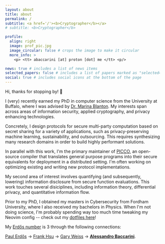 ```yaml
---
layout: about
title: about
permalink: /
subtitle: <a href='/'><b>Cryptographer</b></a> 
# subtitle: <b>Cryptographer</b>

profile:
  align: right
  image: prof_pic.jpg
  image_circular: false # crops the image to make it circular
  more_info: >
    <p> <tt> abaccarini [at] proton [dot] me </tt> <p/>

news: true # includes a list of news items
selected_papers: false # includes a list of papers marked as "selected={true}"
social: true # includes social icons at the bottom of the page
---
```


Hi, thanks for stopping by! 👋

I (very) recently earned my PhD in computer science from the University at Buffalo, where I was advised by [Dr. Marina Blanton](https://www.acsu.buffalo.edu/~mblanton/). My interests span across areas of information security, applied cryptography, and privacy enhancing technologies.

Concretely, I design protocols for secure multi-party computation based on secret sharing for a variety of applications, such as privacy-preserving machine learning, sustainability, and outsourcing. This requires synthesizing many research domains in order to build highly performant solutions.

In parallel with this work, I'm the primary maintainer of [PICCO](https://github.com/applied-crypto-lab/picco/), an open-source compiler that translates general purpose programs into their secure equivalents for deployment in a distributed setting. I'm often working on optimizing existing and writing new protocol implementations.

My second area of interest involves quantifying (and subsequently, lowering) information disclosure from secure function evaluations.
This work touches several disiciplines, including information theory, differential privacy, and quantitative information flow.

Prior to my PhD, I obtained my masters in Cybersecurity from Fordham University, where I also received my bachelors in Physics. When I'm not doing science, I'm probably spending way too much time tweaking my Neovim config -- check out my [dotfiles here](https://github.com/abaccarini/dotfiles)!

My [Erdős number](https://sites.google.com/oakland.edu/grossman/home/the-erdoes-number-project) is 3 through the following connections: 
<!-- - P. Erdős and D. F. Hsu. Distributed loop networks with minimum transmission delay. *Theoretical Computer Science*, 100(1):223-241, 1992. -->
<!-- - Y. Tian, G. Weiss, D. F. Hsu, and Q. Ma. A combinatorial fusion method for feature construction. In *International Conference on Data Mining (IDCM)*, pages 260-266, 2009. -->
<!-- - A. Alhayajneh, A. Baccarini, G. Weiss, T. Hayajneh, A. Farajidavar. Biometric Authentication and Verification for Medical Cyber Physical Systems. *Electronics*, 7(12):436, 2018. -->
[Paul Erdős](https://en.wikipedia.org/wiki/Paul_Erd%C5%91s) &rarr; [Frank Hsu](https://www.fordham.edu/academics/departments/computer-and-information-science/faculty-and-administration/frank-hsu/) &rarr; [Gary Weiss](https://storm.cis.fordham.edu/~gweiss/) &rarr; **[Alessandro Baccarini](/)**.
